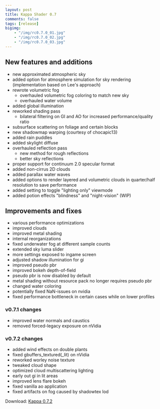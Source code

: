 ```yaml
---
layout: post
title: Kappa Shader 0.7
comments: false
tags: [release]
bigimg: 
    - "/img/rc0.7.0_01.jpg"
    - "/img/rc0.7.0_02.jpg"
    - "/img/rc0.7.0_03.jpg"
---
```


<h2>New features and additions</h2>

* new approximated atmospheric sky
* added option for atmosphere simulation for sky rendering (implementation based on Lee's approach)
* rewrote volumetric fog
  * overhauled volumetric fog coloring to match new sky
  * overhauled water volume
* added global illumination
* reworked shading pass
  * bilateral filtering on GI and AO for increased performance/quality ratio
* subsurface scattering on foliage and certain blocks
* new shadowmap warping (courtesy of chocapic13)
* added rain puddles
* added skylight diffuse
* overhauled reflection pass
  * new method for rough reflections
  * better sky reflections
* proper support for continuum 2.0 specular format
* added non-cirrus 2D clouds
* added parallax water waves
* added options to render layered and volumetric clouds in quarter/half resolution to save performance
* added setting to toggle "lighting only" viewmode
* added potion effects "blindness" and "night-vision" (WIP)

<h2>Improvements and fixes</h2>

* various performance optimizations
* improved clouds
* improved metal shading
* internal reorganizations
* fixed underwater fog at different sample counts
* extended sky luma slider
* more settings exposed to ingame screen
* adjusted shadow illumination for gi
* improved pseudo pbr
* improved bokeh depth-of-field
* pseudo pbr is now disabled by default
* metal shading without resource pack no longer requires pseudo pbr
* changed water coloring
* potentially fixed NaN-issues on nvidia
* fixed performance bottleneck in certain cases while on lower profiles

<h3>v0.7.1 changes</h3>

* improved water normals and caustics
* removed forced-legacy exposure on nVidia

<h3>v0.7.2 changes</h3>

* added wind effects on double plants
* fixed gbuffers_textured(_lit) on nVidia
* reworked worley noise texture
* tweaked cloud shape
* optimized cloud multiscattering lighting
* early out gi in lit areas
* improved lens flare bokeh
* fixed vanilla ao application
* fixed artifacts on fog caused by shadowtex lod


Download: [Kappa 0.7.2](https://github.com/rre36/glsl_kappa/releases/download/v0.7.2/Kappa_rc0.7.2.zip)
